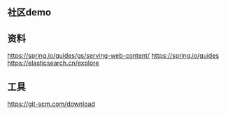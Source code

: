 ## 社区demo

## 资料
https://spring.io/guides/gs/serving-web-content/
https://spring.io/guides
https://elasticsearch.cn/explore

## 工具
https://git-scm.com/download
